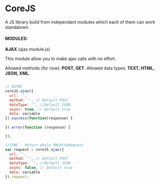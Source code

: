# CoreJS

  A JS library build from independant modules which each of them can work standalown.

#### MODULES:

  **AJAX** (ajax.module.js)

  This module allow you to make ajax calls with no effort. 

  Allowed methods (for now): **POST, GET**.
  Allowed data types: **TEXT, HTML, JSON, XML**.
    
  ```js
  
  // ASYNC
  coreJS.ajax({
    url: '',
    method: '', // Default POST
    dataType: '', //Default JSON
    async: true, // Default true
    data: variable
  }).success(function(response) {
    
  }).error(function (response) {
  
  });
  
  //SYNC - Return whole XMLHttpRequest
  var request = coreJS.ajax({
    url: '',
    method: '', // Default POST
    dataType: '', //Default JSON
    async: false, // Default true
    data: variable
  }).request;
  ```
